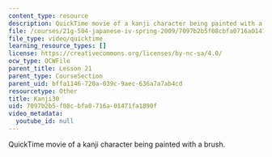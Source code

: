 ```yaml
---
content_type: resource
description: QuickTime movie of a kanji character being painted with a brush.
file: /courses/21g-504-japanese-iv-spring-2009/7097b2b5f08cbfa0716a01471fa1890f_Kanji30.mov
file_type: video/quicktime
learning_resource_types: []
license: https://creativecommons.org/licenses/by-nc-sa/4.0/
ocw_type: OCWFile
parent_title: Lesson 21
parent_type: CourseSection
parent_uid: bffa1146-720a-039c-9aec-636a7a7ab4cd
resourcetype: Other
title: Kanji30
uid: 7097b2b5-f08c-bfa0-716a-01471fa1890f
video_metadata:
  youtube_id: null
---
```

QuickTime movie of a kanji character being painted with a brush.